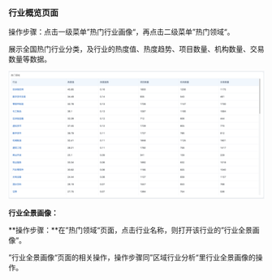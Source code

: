 ### 行业概览页面

操作步骤：点击一级菜单”热门行业画像“，再点击二级菜单”热门领域“。

展示全国热门行业分类，及行业的热度值、热度趋势、项目数量、机构数量、交易数量等数据。

![](/assets/rm.png)

**行业全景画像：**

**操作步骤：**在”热门领域“页面，点击行业名称，则打开该行业的”行业全景画像“。

”行业全景画像“页面的相关操作，操作步骤同”区域行业分析“里行业全景画像的操作。

